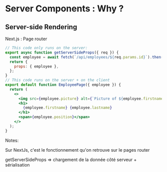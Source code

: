 <!-- .slide: class="two-column with-code " -->

# Server Components : Why ?

## Server-side Rendering

Next.js : Page router

```jsx
// This code only runs on the server:
export async function getServerSideProps({ req }) {
  const employee = await fetch(`/api/employees/${req.params.id}`).then((res) => res.json());
  return {
    props: { employee },
  };
}
// This code runs on the server + on the client
export default function EmployeePage({ employee }) {
  return (
    <>
      <img src={employee.picture} alt={`Picture of ${employee.firstname} ${employee.lastname}`} />
      <h1>
        {employee.firstname} {employee.lastname}
      </h1>
      <span>{employee.position}</span>
    </>
  );
}
```

Notes:

Sur NextJs, c'est le fonctionnement qu'on retrouve sur le pages router

getServerSideProps => chargement de la donnée côté serveur + sérialisation
